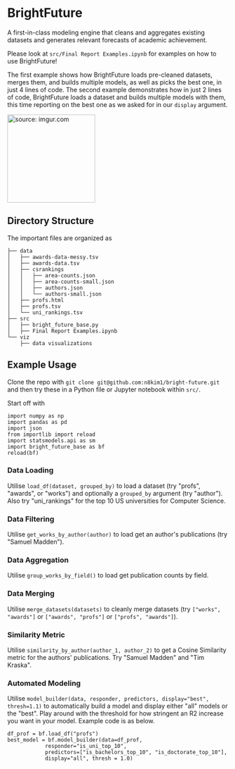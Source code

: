 # BrightFuture

A first-in-class modeling engine that cleans and aggregates existing datasets and generates
relevant forecasts of academic achievement.

Please look at `src/Final Report Examples.ipynb` for examples on how to use BrightFuture!

The first example shows how BrightFuture loads pre-cleaned datasets, merges them, and builds multiple models, as well as picks the best one, in just 4 lines of code.
The second example demonstrates how in just 2 lines of code, BrightFuture loads a dataset and builds multiple models with them, this time reporting on the best one as we asked for in our `display` argument.

<a href="https://imgur.com/WXxe7la"><img src="https://i.imgur.com/WXxe7la.png" title="source: imgur.com" width="200" /></a>

## Directory Structure

The important files are organized as

    ├── data
    │   ├── awards-data-messy.tsv
    │   ├── awards-data.tsv
    │   ├── csrankings
    │   │   ├── area-counts.json
    │   │   ├── area-counts-small.json
    │   │   ├── authors.json
    │   │   └── authors-small.json
    │   ├── profs.html
    │   ├── profs.tsv
    │   └── uni_rankings.tsv
    ├── src
    │   ├── bright_future_base.py
    │   ├── Final Report Examples.ipynb
    └── viz
        ├── data visualizations

## Example Usage

Clone the repo with `git clone git@github.com:n8kim1/bright-future.git` and then try these in a Python file or Jupyter notebook within `src/`.

Start off with

    import numpy as np
    import pandas as pd
    import json
    from importlib import reload
    import statsmodels.api as sm
    import bright_future_base as bf
    reload(bf)

### Data Loading

Utilise `load_df(dataset, grouped_by)` to load a dataset (try "profs", "awards", or "works") and optionally a `grouped_by` argument (try "author"). Also try "uni_rankings" for the top 10 US universities for Computer Science.

### Data Filtering

Utilise `get_works_by_author(author)` to load get an author's publications (try "Samuel Madden").

### Data Aggregation

Utilise `group_works_by_field()` to load get publication counts by field.

### Data Merging

Utilise `merge_datasets(datasets)` to cleanly merge datasets (try `["works", "awards"]` or `["awards", "profs"]` or `["profs", "awards"]`).

### Similarity Metric

Utilise `similarity_by_author(author_1, author_2)`  to get a Cosine Similarity metric for the authors' publications. Try "Samuel Madden" and "Tim Kraska".

### Automated Modeling

Utilise `model_builder(data, responder, predictors, display="best", thresh=1.1)` to automatically build a model and display either "all" models or the "best". Play around with the threshold for how stringent an R2 increase you want in your model.
Example code is as below.

    df_prof = bf.load_df("profs")
    best_model = bf.model_builder(data=df_prof,
                responder="is_uni_top_10",
                predictors=["is_bachelors_top_10", "is_doctorate_top_10"],
                display="all", thresh = 1.0)
